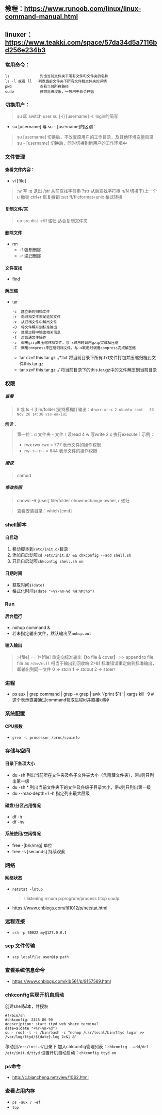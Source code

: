 ## 教程：https://www.runoob.com/linux/linux-command-manual.html
## linuxer：https://www.teakki.com/space/57da34d5a7116bd256e234b3

### 常用命令：
```
ls              列出当前文件夹下所有文件和文件夹的名称
ls -l 或者 ll   列表当前文件夹下所有文件和文件夹的详情
pwd             查看当前所在路径
sudo            获取高级权限，一般用于命令开始
```

### 切换用户：
> su 即 switch user
> su [-l] [username]      -l: login的简写
* su [username] 与 su - [username]的区别：
> su [username] 切换后，不改变原用户的工作目录，及其他环境变量目录
> su - [username] 切换后，同时切换到新用户的工作环境中

### 文件管理
#### 查看文件内容：
* vi [file]
> :w    写
> :q    退出
> /str  从前查找字符串
> ?str  从后查找字符串
> n/N   切换下/上一个
> u     撤销
> ctrl+r    恢复撤销
> :set ff/fileformat=unix  格式转换

#### 复制文件/夹
> cp src dist
> -r/R  递归    适合复制文件夹

#### 删除文件
* rm
    * -f 强制删除
    * -r 递归删除

#### 文件查找
* find

#### 解压缩
* tar
    ```shell
    -c  建立新的归档文件
    -r  向归档文件末尾追加文件
    -x  从归档文件中解出文件
    -O  将文件解开到标准输出
    -v  处理过程中输出相关信息
    -f  对普通文件操作
    -z  调用gzip来压缩归档文件，与-x联用时调用gzip完成解压缩
    -Z  调用compress来压缩归档文件，与-x联用时调用compress完成解压缩
    ```
    * tar czvf this.tar.gz ./*.txt 将当前目录下所有.txt文件打包并压缩归档到文件this.tar.gz
    * tar xzvf this.tar.gz ./ 将当前目录下的this.tar.gz中的文件解压到当前目录

### 权限
##### 查看
> ll 或 ls -l [file/folder(支持模糊)]
> 输出：`drwxr-xr-x 2 ubuntu root   53 Nov 26 14:36 vss-em-iui`

解读：
> 第一位：d 文件夹 - 文件
> r 读read      4
> w 写write     2
> x 执行execute 1
示例：
> - rwx rwx rwx = 777   表示文件的操作权限
> - rw- r-- r-- = 644   表示文件的操作权限

##### 授权
> chmod 

##### 修改权限
> chown -R [user] file/folder     chown=change owner, r 递归

>查看安装目录：which [cmd]

### shell脚本
#### 自启动
1. 移动脚本到`/etc/init.d/`目录
2. 添加自启动项`cd /etc/init.d/ && chkconfig --add shell.sh`
3. 开启自启动项`chkconfig shell.sh on`

#### 日期时间
* 获取时间`$(date)`
* 格式化时间`$(date "+%Y-%m-%d %H:%M:%S")`

### Run
#### 后台运行
* nohup command &
* 若未指定输出文件，默认输出至`nohup.out`

#### 输入输出
> \>[file] == 1\>[file] 重定向标准输出【to file & cover】
> \>\> append to file
> file as `/dev/null` 相当于输出到回收站
> 2>&1 标准错误重定向到标准输出，即输出到同一文件
> 0 => stdin
> 1 => stdout
> 2 => stderr

### 进程
* ps aux | grep command | grep -v grep | awk '{print $1}' | xargs kill -9 # 这个表示直接通过command获取进程id并直接kill掉

### 系统配置
#### CPU核数
* `greo -c processor /proc/cpuinfo`

### 存储与空间
#### 目录下各项大小
* du -sh                 列出当前所在文件夹及各子文件夹大小（含隐藏文件夹），带`s`则只列出第一级
* du -sh *               列出当前文件夹下的文件及各级子目录大小，带`s`则只列出第一级
* du --max-depth=1 -h 指定列出最大层级
#### 磁盘/分区占用情况
* df -h
* df -hv
#### 系统使用/空闲情况
* free -[b/k/m/g] 单位
* free -s [seconds] 持续观察

### 网络
#### 网络状态
* `netstat -lntup`
    > l:listening n:num p:program/process t:tcp u:udp
* https://www.cnblogs.com/ftl1012/p/netstat.html

### 远程连接
* `ssh -p 50022 my@127.0.0.1`

### scp 文件传输
* `scp localfile user@ip:path`

### 查看系统信息命令
* https://www.cnblogs.com/klb561/p/9157569.html

### chkconfig实现开机自启动
创建shell脚本，并授权
```shell
#!/bin/sh
#chkconfig: 2345 80 90
#description: start ttyd web share terminal
date=$(date "+%Y-%m-%d")
su - root -l -s /bin/bash -c "nohup /usr/local/bin/ttyd login >> /var/log/ttyd/${date}.log 2>&1 &"
```
移动到`/etc/init.d/`目录下
加入chkconfig管理列表：`chkconfig --add/del /etc/init.d/ttyd`
设置开机自动启动：`chkconfig ttyd on`

### ps命令
* http://c.biancheng.net/view/1062.html

### 查看占用内存
* `ps -aux / -ef`
* `top`
